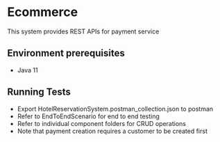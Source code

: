 # Ecommerce
This system provides REST APIs for payment service

## Environment prerequisites
* Java 11

## Running Tests
* Export HotelReservationSystem.postman_collection.json to postman
* Refer to EndToEndScenario for end to end testing
* Refer to individual component folders for CRUD operations
* Note that payment creation requires a customer to be created first
